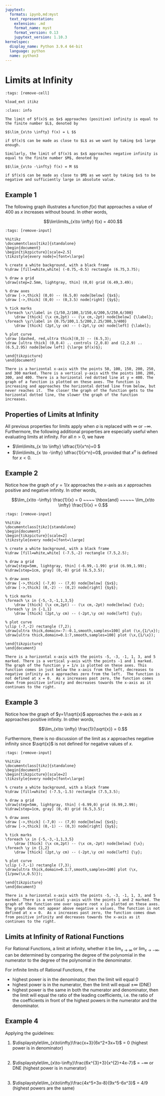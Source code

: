 ```yaml
---
jupytext:
  formats: ipynb,md:myst
  text_representation:
    extension: .md
    format_name: myst
    format_version: 0.13
    jupytext_version: 1.10.3
kernelspec:
  display_name: Python 3.9.4 64-bit
  language: python
  name: python3
---
```

# Limits at Infinity

```{code-cell}
:tags: [remove-cell]

%load_ext itikz
```

```{admonition} Definition
:class: info

The limit of $f(x)$ as $x$ approaches (positive) infinity is equal to the finite number $L$, denoted by

$$\lim_{x\to \infty} f(x) = L $$ 

if $f(x)$ can be made as close to $L$ as we want by taking $x$ large enough.

Similarly, the limit of $f(x)$ as $x$ approaches negative infinity is equal to the finite number $M$, denoted by 

$$\lim_{x\to -\infty} f(x) = M $$ 

if $f(x)$ can be made as close to $M$ as we want by taking $x$ to be negative and sufficiently large in absolute value.
```

## Example 1

The following graph illustrates a function $f(x)$ that approaches a value of 400 as $x$ increases without bound.  In other words, 

$$\lim\limits_{x\to \infty} f(x) = 400.$$

```{code-cell}
:tags: [remove-input]

%%itikz
\documentclass[tikz]{standalone}
\begin{document}
\begin{tikzpicture}[scale=2.5]
\tikzstyle{every node}=[font=\large]
 
% create a white background, with a black frame
%\draw [fill=white,white] (-0.75,-0.5) rectangle (6.75,3.75); 

% draw a grid
\draw[step=2.5mm, lightgray, thin] (0,0) grid (6.49,3.49); 

% draw axes
\draw [->,thick] (0,0) -- (6.5,0) node[below] {$x$}; 
\draw [->,thick] (0,0) -- (0,3.5) node[right] {$y$};

% tick marks
\foreach \x/\label in {1/50,2/100,3/150,4/200,5/250,6/300} 
	\draw [thick] (\x cm,2pt) -- (\x cm,-2pt) node[below] {\label};
\foreach \y/\label in {0.75/100,1.5/200,2.25/300,3/400} 
	\draw [thick] (2pt,\y cm) -- (-2pt,\y cm) node[left] {\label};

% plot curve
\draw [dashed, red,ultra thick](0,3) -- (6.5,3);
\draw [ultra thick] (0,0.4) .. controls (2,0.8) and (2,2.9) .. (6.5,2.95) node[below left] {\large $f(x)$};

\end{tikzpicture}
\end{document} 
```

```{dropdown} **Long Text Description**
There is a horizontal x-axis with the points 50, 100, 150, 200, 250, and 300 marked. There is a vertical y-axis with the points 100, 200, 300, and 400. There is a horizontal red dotted line at y = 400. The graph of a function is plotted on these axes. The function is increasing and approaches the horizontal dotted line from below, but never reaches it.  The closer the graph of the function gets to the horizontal dotted line, the slower the graph of the function increases.
```





## Properties of Limits at Infinity

All previous properties for limits apply when $a$ is replaced with $\infty$ or $-\infty$.  Furthermore, the following additional properties are especially useful when evaluating limits at infinity.  For all $n>0$, we have

- $\lim\limits_{x \to \infty} \dfrac{1}{x^n}=0 $
- $\lim\limits_{x \to -\infty} \dfrac{1}{x^n}=0$, provided that $x^n$ is defined for $x<0$.


## Example 2

Notice how the graph of $y=1/x$ approaches the $x$-axis as $x$ approaches positive and negative infinity.  In other words,

$$\lim_{x\to -\infty} \frac{1}{x} = 0  ~~~~ \hbox{and} ~~~~~ \lim_{x\to \infty} \frac{1}{x} = 0.$$

```{code-cell}
:tags: [remove-input]

%%itikz
\documentclass[tikz]{standalone}
\begin{document}
\begin{tikzpicture}[scale=2]
\tikzstyle{every node}=[font=\large]
 
% create a white background, with a black frame
%\draw [fill=white,white] (-7.5,-2) rectangle (7.5,2.5); 

% draw a grid
\draw[step=5mm, lightgray, thin] (-6.99,-1.99) grid (6.99,1.99); 
%\draw[step=1cm, gray] (0,-0) grid (6.5,3.5); 

% draw axes
\draw [->,thick] (-7,0) -- (7,0) node[below] {$x$}; 
\draw [->,thick] (0,-2) -- (0,2) node[right] {$y$};

% tick marks
\foreach \x in {-5,-3,-1,1,3,5} 
	\draw [thick] (\x cm,2pt) -- (\x cm,-2pt) node[below] {\x};
\foreach \y in {-1,1} 
	\draw [thick] (2pt,\y cm) -- (-2pt,\y cm) node[left] {\y};

% plot curve
\clip (-7,-2) rectangle (7,2);
\draw[ultra thick,domain=-7:-0.1,smooth,samples=100] plot (\x,{1/\x}); 
\draw[ultra thick,domain=0.1:7,smooth,samples=100] plot (\x,{1/\x});

\end{tikzpicture}
\end{document} 
```

```{dropdown} **Long Text Description**
There is a horizontal x-axis with the points -5, -3, -1, 1, 3, and 5 marked. There is a vertical y-axis with the points -1 and 1 marked. The graph of the function y = 1/x is plotted on these axes. This function comes in just below the x-axis from the left, decreases to negative infinity as x approaches zero from the left.  The function is not defined at x = 0.  As x increases past zero, the function comes down from positive infinity and decreases towards the x-axis as it continues to the right.
```

## Example 3

Notice how the graph of $y=1/\sqrt{x}$ approaches the $x$-axis as $x$ approaches positive infinity.  In other words,

$$\lim_{x\to \infty} \frac{1}{\sqrt{x}} = 0.$$

Furthermore, there is no discussion of the limit as $x$ approaches negative infinity since $\sqrt{x}$ is not defined for negative values of $x$. 

```{code-cell}
:tags: [remove-input]

%%itikz
\documentclass[tikz]{standalone}
\begin{document}
\begin{tikzpicture}[scale=2]
\tikzstyle{every node}=[font=\large]
 
% create a white background, with a black frame
%\draw [fill=white] (-7.5,-1.5) rectangle (7.5,3.5); 

% draw a grid
\draw[step=5mm, lightgray, thin] (-6.99,0) grid (6.99,2.99); 
%\draw[step=1cm, gray] (0,-0) grid (6.5,3.5); 

% draw axes
\draw [->,thick] (-7,0) -- (7,0) node[below] {$x$}; 
\draw [->,thick] (0,-1) -- (0,3) node[right] {$y$};

% tick marks
\foreach \x in {-5,-3,-1,1,3,5} 
	\draw [thick] (\x cm,2pt) -- (\x cm,-2pt) node[below] {\x};
\foreach \y in {1,2} 
	\draw [thick] (2pt,\y cm) -- (-2pt,\y cm) node[left] {\y};

% plot curve
\clip (-7,-1) rectangle (7,3);
\draw[ultra thick,domain=0.1:7,smooth,samples=100] plot (\x,{1/pow(\x,0.5)});

\end{tikzpicture}
\end{document} 
```
```{dropdown} **Long Text Description**
There is a horizontal x-axis with the points -5, -3, -1, 1, 3, and 5 marked. There is a vertical y-axis with the points 1 and 2 marked. The graph of the function one over square root x is plotted on these axes. The graph does not appear above negative x values. The function is not defined at x = 0.  As x increases past zero, the function comes down from positive infinity and decreases towards the x-axis as it continues to the right.
```

## Limits at Infinity of Rational Functions

For Rational Functions, a limit at infinity, whether it be $\displaystyle\lim_{x\to\infty}$ or $\displaystyle\lim_{x\to -\infty}$, can be determined by comparing the degree of the polynomial in the numerator to the degree of the polynomial in the denominator.

For infinite limits of Rational Functions, if the 
- highest power is in the denominator, then the limit will equal $0$
- highest power is in the numerator, then the limit will equal $\pm\infty$ (DNE)
- highest power is the same in both the numerator and denominator, then the limit will equal the ratio of the leading coefficients, i.e. the ratio of the coefficients in front of the highest powers in the numerator and the denominator.

## Example 4

Applying the guidelines:
1. $\displaystyle\lim_{x\to\infty}\frac{x+3}{6x^2+3x+1}$ = 0 (highest power is in denominator)   <br>  &nbsp;

2. $\displaystyle\lim_{x\to-\infty}\frac{6x^{3}+3}{x^{2}+4x-7}$ = $-\infty$ or DNE (highest power is in numerator)  <br>  &nbsp;

3. $\displaystyle\lim_{x\to\infty}\frac{4x^5+3x-8}{9x^5-6x^3}$ = $4/9$ (highest powers are the same)  